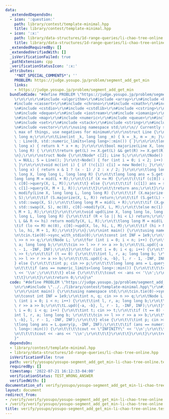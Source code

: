 ```yaml
---
data:
  _extendedDependsOn:
  - icon: ':question:'
    path: library/contest/template-minimal.hpp
    title: library/contest/template-minimal.hpp
  - icon: ':x:'
    path: library/data-structures/1d-range-queries/li-chao-tree-online.hpp
    title: library/data-structures/1d-range-queries/li-chao-tree-online.hpp
  _extendedRequiredBy: []
  _extendedVerifiedWith: []
  _isVerificationFailed: true
  _pathExtension: cpp
  _verificationStatusIcon: ':x:'
  attributes:
    '*NOT_SPECIAL_COMMENTS*': ''
    PROBLEM: https://judge.yosupo.jp/problem/segment_add_get_min
    links:
    - https://judge.yosupo.jp/problem/segment_add_get_min
  bundledCode: "#define PROBLEM \"https://judge.yosupo.jp/problem/segment_add_get_min\"\
    \r\n\r\n\r\n#include <algorithm>\r\n#include <array>\r\n#include <bitset>\r\n\
    #include <cassert>\r\n#include <chrono>\r\n#include <cmath>\r\n#include <complex>\r\
    \n#include <cstdio>\r\n#include <cstdlib>\r\n#include <cstring>\r\n#include <ctime>\r\
    \n#include <deque>\r\n#include <iostream>\r\n#include <iomanip>\r\n#include <list>\r\
    \n#include <map>\r\n#include <numeric>\r\n#include <queue>\r\n#include <random>\r\
    \n#include <set>\r\n#include <stack>\r\n#include <string>\r\n#include <unordered_map>\r\
    \n#include <vector>\r\n\r\nusing namespace std;\n\r\n// Currently set to get the\
    \ max of things, use negatives for minimum\r\n\r\nstruct Line {\r\n\tint k; long\
    \ long m;\r\n\r\n\tLine(int _k, long long _m) { k = _k, m = _m; }\r\n\tLine()\
    \ : Line(0, std::numeric_limits<long long>::min()) { }\r\n\r\n\tlong long get(long\
    \ long x) { return k * x + m; }\r\n\r\n\tbool majorize(Line X, long long L, long\
    \ long R) { \r\n\t\treturn get(L) >= X.get(L) && get(R) >= X.get(R); \r\n\t}\r\
    \n};\r\n\r\nstruct Node {\r\n\tNode* c[2]; Line S;\r\n\r\n\tNode() { c[0] = c[1]\
    \ = NULL; S = Line(); }\r\n\t~Node() { for (int i = 0; i < 2; i++) delete c[i];\
    \ }\r\n\r\n\tvoid mc(int i) { if (!c[i]) c[i] = new Node(); }\r\n\tlong long mid(long\
    \ long x) { return x & 1 ? (x - 1) / 2 : x / 2; }\r\n\r\n\tlong long query(long\
    \ long X, long long L, long long R) {\r\n\t\tlong long ans = S.get(X);\r\n\t\t\
    long long M = mid(L + R);\r\n\t\tif (X <= M) {\r\n\t\t\tif (c[0]) ans = std::max(ans,\
    \ c[0]->query(X, L, M));\r\n\t\t} else {\r\n\t\t\tif (c[1]) ans = std::max(ans,\
    \ c[1]->query(X, M + 1, R));\r\n\t\t}\r\n\t\treturn ans;\r\n\t}\r\n\r\n\tvoid\
    \ modify(Line X, long long L, long long R) {\r\n\t\tif (X.majorize(S, L, R)) std::swap(X,\
    \ S);\r\n\t\tif (S.majorize(X, L, R)) return;\r\n\t\tif (S.get(L) < X.get(L))\
    \ std::swap(X, S);\r\n\t\tlong long M = mid(L + R);\r\n\t\tif (X.get(M) >= S.get(M))\
    \ std::swap(X, S), mc(0), c[0]->modify(X, L, M);\r\n\t\telse mc(1), c[1]->modify(X,\
    \ M + 1, R);\r\n\t}\r\n\t\r\n\tvoid upd(Line X, long long lo, long long hi, long\
    \ long L, long long R) {\r\n\t\tif (R < lo || hi < L) return;\r\n\t\tif (lo <=\
    \ L && R <= hi) return modify(X, L, R);\r\n\t\tlong long M = mid(L + R);\r\n\t\
    \tif (lo <= M) mc(0), c[0]->upd(X, lo, hi, L, M);\r\n\t\tif (hi > M) mc(1), c[1]->upd(X,\
    \ lo, hi, M + 1, R);\r\n\t}\r\n};\n\r\nint main() {\r\n\tusing namespace std;\r\
    \n\tcin.tie(0)->sync_with_stdio(0);\r\n\tconst int INF = 1e9;\r\n\tint n, q; cin\
    \ >> n >> q;\r\n\tNode L; \r\n\tfor (int i = 0; i < n; i++) {\r\n\t\tint l, r,\
    \ a; long long b;\r\n\t\tcin >> l >> r >> a >> b;\r\n\t\tL.upd({-a, -b}, l, r\
    \ - 1, -INF, INF);\r\n\t}\r\n\tfor (int i = 0; i < q; i++) {\r\n\t\tint t; cin\
    \ >> t;\r\n\t\tif (t == 0) {\r\n\t\t\tint l, r, a; long long b; \r\n\t\t\tcin\
    \ >> l >> r >> a >> b;\r\n\t\t\tL.upd({-a, -b}, l, r - 1, -INF, INF);\r\n\t\t\
    } else {\r\n\t\t\tint p; cin >> p;\r\n\t\t\tlong long ans = L.query(p, -INF, INF);\r\
    \n\t\t\tif (ans == numeric_limits<long long>::min()) {\r\n\t\t\t\tcout << \"INFINITY\"\
    \ << '\\n';\r\n\t\t\t} else {\r\n\t\t\t\tcout << -ans << '\\n';\r\n\t\t\t}\r\n\
    \t\t}\r\n\t}\r\n\treturn 0;\r\n}\n"
  code: "#define PROBLEM \"https://judge.yosupo.jp/problem/segment_add_get_min\"\r\
    \n\r\n#include \"../../library/contest/template-minimal.hpp\"\r\n#include \"../../library/data-structures/1d-range-queries/li-chao-tree-online.hpp\"\
    \r\n\r\nint main() {\r\n\tusing namespace std;\r\n\tcin.tie(0)->sync_with_stdio(0);\r\
    \n\tconst int INF = 1e9;\r\n\tint n, q; cin >> n >> q;\r\n\tNode L; \r\n\tfor\
    \ (int i = 0; i < n; i++) {\r\n\t\tint l, r, a; long long b;\r\n\t\tcin >> l >>\
    \ r >> a >> b;\r\n\t\tL.upd({-a, -b}, l, r - 1, -INF, INF);\r\n\t}\r\n\tfor (int\
    \ i = 0; i < q; i++) {\r\n\t\tint t; cin >> t;\r\n\t\tif (t == 0) {\r\n\t\t\t\
    int l, r, a; long long b; \r\n\t\t\tcin >> l >> r >> a >> b;\r\n\t\t\tL.upd({-a,\
    \ -b}, l, r - 1, -INF, INF);\r\n\t\t} else {\r\n\t\t\tint p; cin >> p;\r\n\t\t\
    \tlong long ans = L.query(p, -INF, INF);\r\n\t\t\tif (ans == numeric_limits<long\
    \ long>::min()) {\r\n\t\t\t\tcout << \"INFINITY\" << '\\n';\r\n\t\t\t} else {\r\
    \n\t\t\t\tcout << -ans << '\\n';\r\n\t\t\t}\r\n\t\t}\r\n\t}\r\n\treturn 0;\r\n\
    }"
  dependsOn:
  - library/contest/template-minimal.hpp
  - library/data-structures/1d-range-queries/li-chao-tree-online.hpp
  isVerificationFile: true
  path: verify/yosupo/yosupo-segment_add_get_min-li-chao-tree-online.test.cpp
  requiredBy: []
  timestamp: '2022-07-21 16:12:33-04:00'
  verificationStatus: TEST_WRONG_ANSWER
  verifiedWith: []
documentation_of: verify/yosupo/yosupo-segment_add_get_min-li-chao-tree-online.test.cpp
layout: document
redirect_from:
- /verify/verify/yosupo/yosupo-segment_add_get_min-li-chao-tree-online.test.cpp
- /verify/verify/yosupo/yosupo-segment_add_get_min-li-chao-tree-online.test.cpp.html
title: verify/yosupo/yosupo-segment_add_get_min-li-chao-tree-online.test.cpp
---
```

